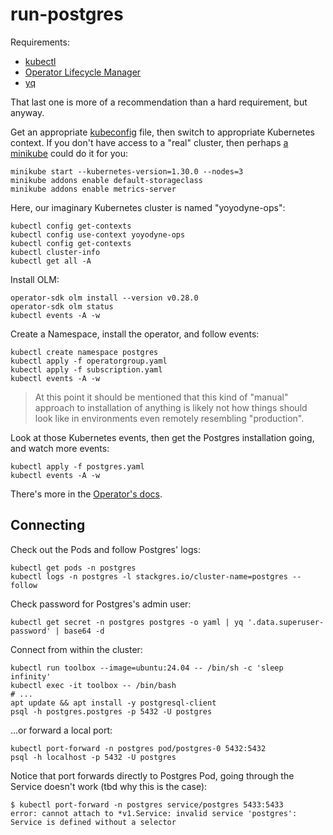# run-postgres

Requirements:

* [kubectl](https://kubernetes.io/docs/tasks/tools/install-kubectl-linux/)
* [Operator Lifecycle Manager](https://github.com/operator-framework/operator-lifecycle-manager)
* [yq](https://github.com/mikefarah/yq?tab=readme-ov-file#install)

That last one is more of a recommendation than a hard requirement, but anyway.

Get an appropriate
[kubeconfig](https://kubernetes.io/docs/concepts/configuration/organize-cluster-access-kubeconfig/)
file, then switch to appropriate Kubernetes context. If you don't have access to a "real" cluster,
then perhaps
[a minikube](https://minikube.sigs.k8s.io/docs/)
could do it for you:

```console
minikube start --kubernetes-version=1.30.0 --nodes=3
minikube addons enable default-storageclass
minikube addons enable metrics-server
```

Here, our imaginary Kubernetes cluster is named
"yoyodyne-ops":

```console
kubectl config get-contexts
kubectl config use-context yoyodyne-ops
kubectl config get-contexts
kubectl cluster-info
kubectl get all -A
```

Install OLM:

```console
operator-sdk olm install --version v0.28.0
operator-sdk olm status
kubectl events -A -w
```

Create a Namespace, install the operator, and follow events:

```console
kubectl create namespace postgres
kubectl apply -f operatorgroup.yaml
kubectl apply -f subscription.yaml
kubectl events -A -w
```

> At this point it should be mentioned that this kind of "manual" approach to installation
> of anything is likely not how things should look like in environments even remotely
> resembling "production".

Look at those Kubernetes events, then get the Postgres installation going, and watch
more events:

```console
kubectl apply -f postgres.yaml
kubectl events -A -w
```

There's more in the
[Operator's docs](https://stackgres.io/doc).

## Connecting

Check out the Pods and follow Postgres' logs:

```console
kubectl get pods -n postgres
kubectl logs -n postgres -l stackgres.io/cluster-name=postgres --follow
```

Check password for Postgres's admin user:

```console
kubectl get secret -n postgres postgres -o yaml | yq '.data.superuser-password' | base64 -d
```

Connect from within the cluster:

```console
kubectl run toolbox --image=ubuntu:24.04 -- /bin/sh -c 'sleep infinity'
kubectl exec -it toolbox -- /bin/bash
# ...
apt update && apt install -y postgresql-client
psql -h postgres.postgres -p 5432 -U postgres
```

&hellip;or forward a local port:

```console
kubectl port-forward -n postgres pod/postgres-0 5432:5432
psql -h localhost -p 5432 -U postgres
```

Notice that port forwards directly to Postgres Pod, going through the Service doesn't work
(tbd why this is the case):

```console
$ kubectl port-forward -n postgres service/postgres 5433:5433
error: cannot attach to *v1.Service: invalid service 'postgres': Service is defined without a selector
```
